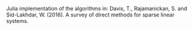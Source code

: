 Julia implementation of the algorithms in:
Davis, T., Rajamanickan, S. and Sid-Lakhdar, W. (2016). A survey of direct methods for sparse linear systems.
